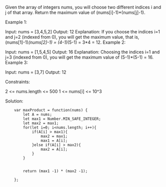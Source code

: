 Given the array of integers nums, you will choose two different indices i and j of that array. Return the maximum value of (nums[i]-1)*(nums[j]-1).
 

Example 1:

Input: nums = [3,4,5,2]
Output: 12 
Explanation: If you choose the indices i=1 and j=2 (indexed from 0), you will get the maximum value, that is, (nums[1]-1)*(nums[2]-1) = (4-1)*(5-1) = 3*4 = 12. 
Example 2:

Input: nums = [1,5,4,5]
Output: 16
Explanation: Choosing the indices i=1 and j=3 (indexed from 0), you will get the maximum value of (5-1)*(5-1) = 16.
Example 3:

Input: nums = [3,7]
Output: 12
 

Constraints:

2 <= nums.length <= 500
1 <= nums[i] <= 10^3


Solution: 

        var maxProduct = function(nums) {
            let A = nums;
            let max1 = Number.MIN_SAFE_INTEGER;
            let max2 = max1;
            for(let i=0; i<nums.length; i++){
                if(A[i] > max1){
                    max2 = max1;
                    max1 = A[i];            
                }else if(A[i] > max2){
                    max2 = A[i];
                }
            }
            
            
            return (max1 -1) * (max2 -1);
            
        };